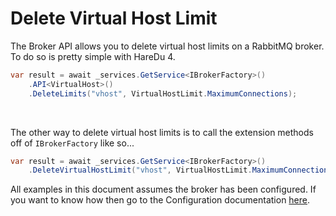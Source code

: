 # Delete Virtual Host Limit

The Broker API allows you to delete virtual host limits on a RabbitMQ broker. To do so is pretty simple with HareDu 4.

```c#
var result = await _services.GetService<IBrokerFactory>()
    .API<VirtualHost>()
    .DeleteLimits("vhost", VirtualHostLimit.MaximumConnections);
```
<br>

The other way to delete virtual host limits is to call the extension methods off of ```IBrokerFactory``` like so...

```c#
var result = await _services.GetService<IBrokerFactory>()
    .DeleteVirtualHostLimit("vhost", VirtualHostLimit.MaximumConnections);
```

All examples in this document assumes the broker has been configured. If you want to know how then go to the Configuration documentation [here](https://github.com/ahives/HareDu3/blob/master/docs/configuration.md).

